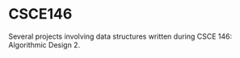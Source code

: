 # CSCE146
Several projects involving data structures written during CSCE 146: Algorithmic Design 2.

